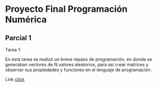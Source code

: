 # Proyecto Final Programación Numérica

## Parcial 1

Tarea 1:

En esta tarea se realizó un breve repaso de programación, en donde se generaban vectores de N valores aleatorios, para así crear matrices y observar sus propiedades y funciones en el lenguaje de programación.

Link [click](https://github.com/Roxanne721/Programaci-n-Num-rica/blob/main/Tarea_1.py)
